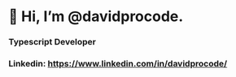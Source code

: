 # 👋 Hi, I’m @davidprocode.
### Typescript Developer
### Linkedin: https://www.linkedin.com/in/davidprocode/
